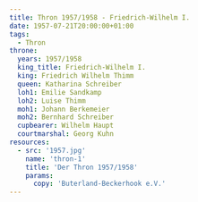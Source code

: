 ```yaml
---
title: Thron 1957/1958 - Friedrich-Wilhelm I.
date: 1957-07-21T20:00:00+01:00
tags:
  - Thron
throne:
  years: 1957/1958
  king_title: Friedrich-Wilhelm I.
  king: Friedrich Wilhelm Thimm
  queen: Katharina Schreiber
  loh1: Emilie Sandkamp
  loh2: Luise Thimm
  moh1: Johann Berkemeier
  moh2: Bernhard Schreiber
  cupbearer: Wilhelm Haupt
  courtmarshal: Georg Kuhn
resources:
  - src: '1957.jpg'
    name: 'thron-1'
    title: 'Der Thron 1957/1958'
    params:
      copy: 'Buterland-Beckerhook e.V.'
---
```

